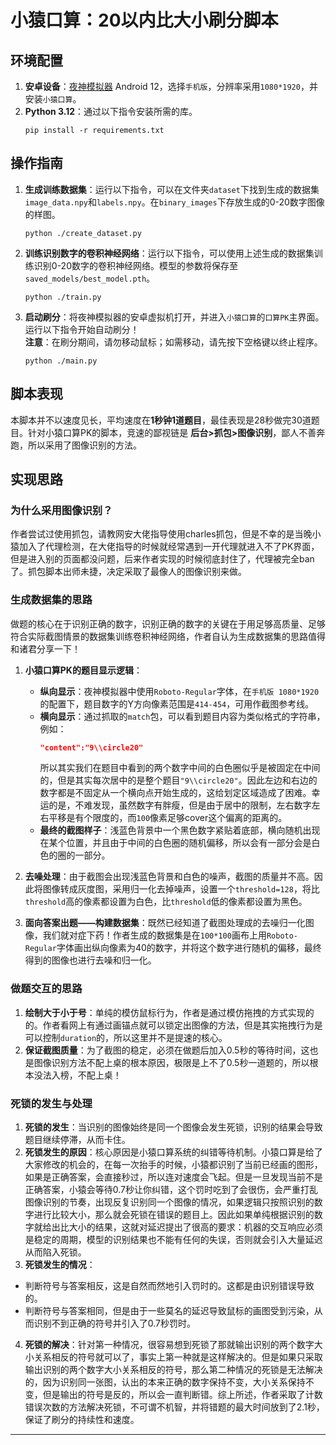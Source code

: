 # 小猿口算：20以内比大小刷分脚本

## 环境配置
1. **安卓设备**：[夜神模拟器](https://www.yeshen.com/) Android 12，选择`手机版`，分辨率采用`1080*1920`，并安装`小猿口算`。
2. **Python 3.12**：通过以下指令安装所需的库。
   ```shell
   pip install -r requirements.txt
   ```

## 操作指南
1. **生成训练数据集**：运行以下指令，可以在文件夹`dataset`下找到生成的数据集`image_data.npy`和`labels.npy`。在`binary_images`下存放生成的0-20数字图像的样图。
   ```shell
   python ./create_dataset.py
   ```

2. **训练识别数字的卷积神经网络**：运行以下指令，可以使用上述生成的数据集训练识别0-20数字的卷积神经网络。模型的参数将保存至`saved_models/best_model.pth`。
   ```shell
   python ./train.py
   ```

3. **启动刷分**：将夜神模拟器的安卓虚拟机打开，并进入`小猿口算`的`口算PK`主界面。运行以下指令开始自动刷分！  
   **注意**：在刷分期间，请勿移动鼠标；如需移动，请先按下空格键以终止程序。
   ```shell
   python ./main.py
   ```

## 脚本表现
本脚本并不以速度见长，平均速度在**1秒钟1道题目**，最佳表现是28秒做完30道题目。针对小猿口算PK的脚本，竞速的鄙视链是 **后台>抓包>图像识别**，鄙人不善奔跑，所以采用了图像识别的方法。

## 实现思路

### 为什么采用图像识别？
作者尝试过使用抓包，请教网安大佬指导使用charles抓包，但是不幸的是当晚小猿加入了代理检测，在大佬指导的时候就经常遇到一开代理就进入不了PK界面，但是进入别的页面都没问题，后来作者实现的时候彻底封住了，代理被完全ban了。抓包脚本出师未捷，决定采取了最像人的图像识别来做。

### 生成数据集的思路
做题的核心在于识别正确的数字，识别正确的数字的关键在于用足够高质量、足够符合实际截图情景的数据集训练卷积神经网络，作者自认为生成数据集的思路值得和诸君分享一下！

1. **小猿口算PK的题目显示逻辑**：
   - **纵向显示**：夜神模拟器中使用`Roboto-Regular`字体，在`手机版 1080*1920`的配置下，题目数字的Y方向像素范围是`414-454`，可用作截图参考线。
   - **横向显示**：通过抓取的`match`包，可以看到题目内容为类似格式的字符串，例如：
     ```json
     "content":"9\\circle20"
     ```
     所以其实我们在题目中看到的两个数字中间的白色圈似乎是被固定在中间的，但是其实每次居中的是整个题目`"9\\circle20"`。因此左边和右边的数字都是不固定从一个横向点开始生成的，这给划定区域造成了困难。幸运的是，不难发现，虽然数字有胖瘦，但是由于居中的限制，左右数字左右平移是有个限度的，而`100`像素足够cover这个偏离的距离的。
   - **最终的截图样子**：浅蓝色背景中一个黑色数字紧贴着底部，横向随机出现在某个位置，并且由于中间的白色圈的随机偏移，所以会有一部分会是白色的圈的一部分。

2. **去噪处理**：由于截图会出现浅蓝色背景和白色的噪声，截图的质量并不高。因此将图像转成灰度图，采用归一化去掉噪声，设置一个`threshold=128`，将比`threshold`高的像素都设置为白色，比`threshold`低的像素都设置为黑色。

3. **面向答案出题——构建数据集**：既然已经知道了截图处理成的去噪归一化图像，我们就对症下药！作者生成的数据集是在`100*100`画布上用`Roboto-Regular`字体画出纵向像素为40的数字，并将这个数字进行随机的偏移，最终得到的图像也进行去噪和归一化。

### 做题交互的思路
1. **绘制大于小于号**：单纯的模仿鼠标行为，作者是通过模仿拖拽的方式实现的的。作者看网上有通过画锚点就可以锁定出图像的方法，但是其实拖拽行为是可以控制`duration`的，所以这里并不是提速的核心。
2. **保证截图质量**：为了截图的稳定，必须在做题后加入0.5秒的等待时间，这也是图像识别方法不配上桌的根本原因，极限是上不了0.5秒一道题的，所以根本没法入榜，不配上桌！

### 死锁的发生与处理
1. **死锁的发生**：当识别的图像始终是同一个图像会发生死锁，识别的结果会导致题目继续停滞，从而卡住。
2. **死锁发生的原因**：核心原因是小猿口算系统的纠错等待机制。小猿口算是给了大家修改的机会的，在每一次抬手的时候，小猿都识别了当前已经画的图形，如果是正确答案，会直接秒过，所以连对速度会飞起。但是一旦发现当前不是正确答案，小猿会等待0.7秒让你纠错，这个罚时吃到了会很伤，会严重打乱图像识别的节奏，出现反复识别同一个图像的情况，如果逻辑只按照识别的数字进行比较大小，那么就会死锁在错误的题目上。因此如果单纯根据识别的数字就给出比大小的结果，这就对延迟提出了很高的要求：机器的交互响应必须是稳定的周期，模型的识别结果也不能有任何的失误，否则就会引入大量延迟从而陷入死锁。
3. **死锁发生的情况**：
  - 判断符号与答案相反，这是自然而然地引入罚时的。这都是由识别错误导致的。
  - 判断符号与答案相同，但是由于一些莫名的延迟导致鼠标的画图受到污染，从而识别不到正确的符号并引入了0.7秒罚时。
  
4. **死锁的解决**：针对第一种情况，很容易想到死锁了那就输出识别的两个数字大小关系相反的符号就可以了，事实上第一种就是这样解决的。但是如果只采取输出识别的两个数字大小关系相反的符号，那么第二种情况的死锁是无法解决的，因为识别同一张图，认出的本来正确的数字保持不变，大小关系保持不变，但是输出的符号是反的，所以会一直判断错。综上所述，作者采取了计数错误次数的方法解决死锁，不可谓不机智，并将错题的最大时间放到了2.1秒，保证了刷分的持续性和速度。
---
